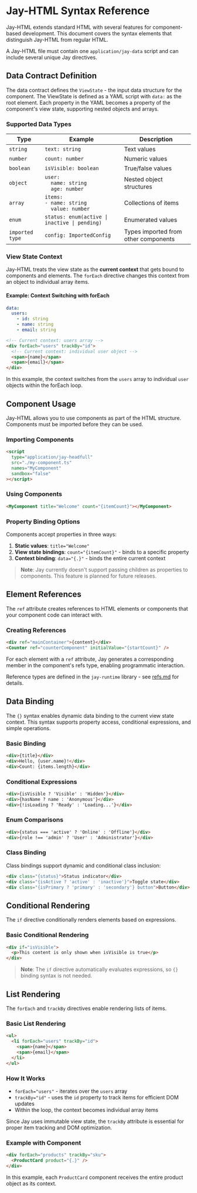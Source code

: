 # Jay-HTML Syntax Reference

Jay-HTML extends standard HTML with several features for component-based development. This document covers the syntax elements that distinguish Jay-HTML from regular HTML.

A Jay-HTML file must contain one `application/jay-data` script and can include several unique Jay directives.

## Data Contract Definition

The data contract defines the `ViewState` - the input data structure for the component.
The ViewState is defined as a YAML script with `data:` as the root element.
Each property in the YAML becomes a property of the component's view state, supporting nested objects and arrays.

### Supported Data Types

| Type            | Example                                                                      | Description                          |
| --------------- | ---------------------------------------------------------------------------- | ------------------------------------ |
| `string`        | `text: string`                                                               | Text values                          |
| `number`        | `count: number`                                                              | Numeric values                       |
| `boolean`       | `isVisible: boolean`                                                         | True/false values                    |
| `object`        | <code>user: </br>&nbsp;&nbsp;name: string</br>&nbsp;&nbsp;age: number</code> | Nested object structures             |
| `array`         | <code>items: </br>-&nbsp;name: string</br>&nbsp;&nbsp;value: number</code>   | Collections of items                 |
| `enum`          | `status: enum(active \| inactive \| pending)`                                | Enumerated values                    |
| `imported type` | `config: ImportedConfig`                                                     | Types imported from other components |

### View State Context

Jay-HTML treats the view state as the **current context** that gets bound to components and elements. The `forEach` directive changes this context from an object to individual array items.

#### Example: Context Switching with forEach

```yaml
data:
  users:
    - id: string
    - name: string
    - email: string
```

```html
<!-- Current context: users array -->
<div forEach="users" trackBy="id">
  <!-- Current context: individual user object -->
  <span>{name}</span>
  <span>{email}</span>
</div>
```

In this example, the context switches from the `users` array to individual `user` objects within the forEach loop.

## Component Usage

Jay-HTML allows you to use components as part of the HTML structure. Components must be imported before they can be used.

### Importing Components

```html
<script
  type="application/jay-headfull"
  src="./my-component.ts"
  names="MyComponent"
  sandbox="false"
></script>
```

### Using Components

```html
<MyComponent title="Welcome" count="{itemCount}"></MyComponent>
```

### Property Binding Options

Components accept properties in three ways:

1. **Static values**: `title="Welcome"`
2. **View state bindings**: `count="{itemCount}"` - binds to a specific property
3. **Context binding**: `data="{.}"` - binds the entire current context

> **Note**: Jay currently doesn't support passing children as properties to components. This feature is planned for future releases.

## Element References

The `ref` attribute creates references to HTML elements or components that your component code can interact with.

### Creating References

```html
<div ref="mainContainer">{content}</div>
<Counter ref="counterComponent" initialValue="{startCount}" />
```

For each element with a `ref` attribute, Jay generates a corresponding member in the component's refs type, enabling programmatic interaction.

Reference types are defined in the `jay-runtime` library - see [refs.md](../../../runtime/runtime/docs/refs.md) for details.

## Data Binding

The `{}` syntax enables dynamic data binding to the current view state context. This syntax supports property access, conditional expressions, and simple operations.

### Basic Binding

```html
<div>{title}</div>
<div>Hello, {user.name}!</div>
<div>Count: {items.length}</div>
```

### Conditional Expressions

```html
<div>{isVisible ? 'Visible' : 'Hidden'}</div>
<div>{hasName ? name : 'Anonymous'}</div>
<div>{!isLoading ? 'Ready' : 'Loading...'}</div>
```

### Enum Comparisons

```html
<div>{status === 'active' ? 'Online' : 'Offline'}</div>
<div>{role !== 'admin' ? 'User' : 'Administrator'}</div>
```

### Class Binding

Class bindings support dynamic and conditional class inclusion:

```html
<div class="{status}">Status indicator</div>
<div class="{isActive ? 'active' : 'inactive'}">Toggle state</div>
<div class="{isPrimary ? 'primary' : 'secondary'} button">Button</div>
```

## Conditional Rendering

The `if` directive conditionally renders elements based on expressions.

### Basic Conditional Rendering

```html
<div if="isVisible">
  <p>This content is only shown when isVisible is true</p>
</div>
```

> **Note**: The `if` directive automatically evaluates expressions, so `{}` binding syntax is not needed.

## List Rendering

The `forEach` and `trackBy` directives enable rendering lists of items.

### Basic List Rendering

```html
<ul>
  <li forEach="users" trackBy="id">
    <span>{name}</span>
    <span>{email}</span>
  </li>
</ul>
```

### How It Works

- `forEach="users"` - iterates over the `users` array
- `trackBy="id"` - uses the `id` property to track items for efficient DOM updates
- Within the loop, the context becomes individual array items

Since Jay uses immutable view state, the `trackBy` attribute is essential for proper item tracking and DOM optimization.

### Example with Component

```html
<div forEach="products" trackBy="sku">
  <ProductCard product="{.}" />
</div>
```

In this example, each `ProductCard` component receives the entire product object as its context.
